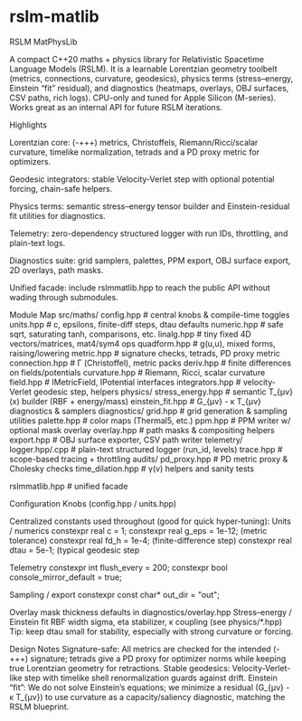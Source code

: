 # rslm-matlib
RSLM MatPhysLib

A compact C++20 maths + physics library for Relativistic Spacetime Language Models (RSLM).
It is a learnable Lorentzian geometry toolbelt (metrics, connections, curvature, geodesics), physics terms (stress–energy, Einstein “fit” residual), and diagnostics (heatmaps, overlays, OBJ surfaces, CSV paths, rich logs).
CPU-only and tuned for Apple Silicon (M-series). Works great as an internal API for future RSLM iterations.

Highlights

Lorentzian core: (-+++) metrics, Christoffels, Riemann/Ricci/scalar curvature, timelike normalization, tetrads and a PD proxy metric for optimizers.

Geodesic integrators: stable Velocity-Verlet step with optional potential forcing, chain-safe helpers.

Physics terms: semantic stress–energy tensor builder and Einstein-residual fit utilities for diagnostics.

Telemetry: zero-dependency structured logger with run IDs, throttling, and plain-text logs.

Diagnostics suite: grid samplers, palettes, PPM export, OBJ surface export, 2D overlays, path masks.

Unified facade: include rslmmatlib.hpp to reach the public API without wading through submodules.

Module Map
src/maths/
  config.hpp            # central knobs & compile-time toggles
  units.hpp             # c, epsilons, finite-diff steps, dtau defaults
  numeric.hpp           # safe sqrt, saturating tanh, comparisons, etc.
  linalg.hpp            # tiny fixed 4D vectors/matrices, mat4/sym4 ops
  quadform.hpp          # g(u,u), mixed forms, raising/lowering
  metric.hpp            # signature checks, tetrads, PD proxy metric
  connection.hpp        # Γ (Christoffel), metric packs
  deriv.hpp             # finite differences on fields/potentials
  curvature.hpp         # Riemann, Ricci, scalar curvature
  field.hpp             # IMetricField, IPotential interfaces
  integrators.hpp       # velocity-Verlet geodesic step, helpers
  physics/
    stress_energy.hpp   # semantic T_{μν}(x) builder (RBF + energy/mass)
    einstein_fit.hpp    # G_{μν} - κ T_{μν} diagnostics & samplers
  diagnostics/
    grid.hpp            # grid generation & sampling utilities
    palette.hpp         # color maps (Thermal5, etc.)
    ppm.hpp             # PPM writer w/ optional mask overlay
    overlay.hpp         # path masks & compositing helpers
    export.hpp          # OBJ surface exporter, CSV path writer
  telemetry/
    logger.hpp/.cpp     # plain-text structured logger (run_id, levels)
    trace.hpp           # scope-based tracing + throttling
  audits/
    pd_proxy.hpp        # PD metric proxy & Cholesky checks
    time_dilation.hpp   # γ(v) helpers and sanity tests

rslmmatlib.hpp           # unified facade 


Configuration Knobs (config.hpp / units.hpp)

Centralized constants used throughout (good for quick hyper-tuning):
Units / numerics
constexpr real c = 1;
constexpr real g_eps = 1e-12; (metric tolerance)
constexpr real fd_h = 1e-4; (finite-difference step)
constexpr real dtau = 5e-1; (typical geodesic step

Telemetry
constexpr int flush_every = 200;
constexpr bool console_mirror_default = true;

Sampling / export
constexpr const char* out_dir = "out";

Overlay mask thickness defaults in diagnostics/overlay.hpp
Stress–energy / Einstein fit
RBF width sigma, eta stabilizer, κ coupling (see physics/*.hpp)
Tip: keep dtau small for stability, especially with strong curvature or forcing.

Design Notes
Signature-safe: All metrics are checked for the intended (-+++) signature; tetrads give a PD proxy for optimizer norms while keeping true Lorentzian geometry for retractions.
Stable geodesics: Velocity-Verlet-like step with timelike shell renormalization guards against drift.
Einstein “fit”: We do not solve Einstein’s equations; we minimize a residual (G_{μν} - κ T_{μν}) to use curvature as a capacity/saliency diagnostic, matching the RSLM blueprint.

